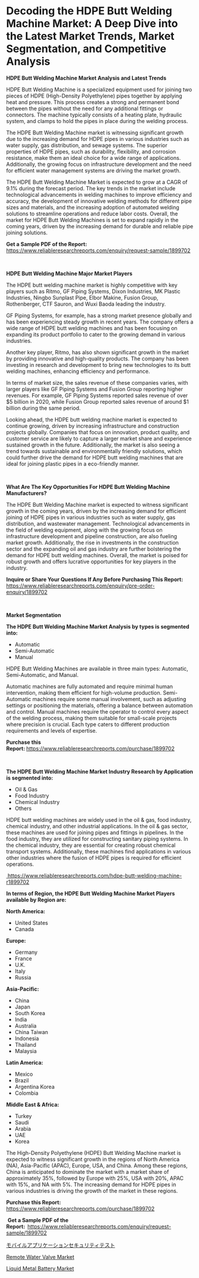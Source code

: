 <p><h1>Decoding the HDPE Butt Welding Machine Market: A Deep Dive into the Latest Market Trends, Market Segmentation, and Competitive Analysis</h1></p><p><strong>HDPE Butt Welding Machine Market Analysis and Latest Trends</strong></p>
<p><p>HDPE Butt Welding Machine is a specialized equipment used for joining two pieces of HDPE (High-Density Polyethylene) pipes together by applying heat and pressure. This process creates a strong and permanent bond between the pipes without the need for any additional fittings or connectors. The machine typically consists of a heating plate, hydraulic system, and clamps to hold the pipes in place during the welding process.</p><p>The HDPE Butt Welding Machine market is witnessing significant growth due to the increasing demand for HDPE pipes in various industries such as water supply, gas distribution, and sewage systems. The superior properties of HDPE pipes, such as durability, flexibility, and corrosion resistance, make them an ideal choice for a wide range of applications. Additionally, the growing focus on infrastructure development and the need for efficient water management systems are driving the market growth.</p><p>The HDPE Butt Welding Machine Market is expected to grow at a CAGR of 9.1% during the forecast period. The key trends in the market include technological advancements in welding machines to improve efficiency and accuracy, the development of innovative welding methods for different pipe sizes and materials, and the increasing adoption of automated welding solutions to streamline operations and reduce labor costs. Overall, the market for HDPE Butt Welding Machines is set to expand rapidly in the coming years, driven by the increasing demand for durable and reliable pipe joining solutions.</p></p>
<p><strong>Get a Sample PDF of the Report:&nbsp;</strong> <a href="https://www.reliableresearchreports.com/enquiry/request-sample/1899702">https://www.reliableresearchreports.com/enquiry/request-sample/1899702</a></p>
<p>&nbsp;</p>
<p><strong>HDPE Butt Welding Machine Major Market Players</strong></p>
<p><p>The HDPE butt welding machine market is highly competitive with key players such as Ritmo, GF Piping Systems, Dixon Industries, MK Plastic Industries, Ningbo Sunplast Pipe, Elbor Makine, Fusion Group, Rothenberger, CTF Sauron, and Wuxi Baoda leading the industry.</p><p>GF Piping Systems, for example, has a strong market presence globally and has been experiencing steady growth in recent years. The company offers a wide range of HDPE butt welding machines and has been focusing on expanding its product portfolio to cater to the growing demand in various industries.</p><p>Another key player, Ritmo, has also shown significant growth in the market by providing innovative and high-quality products. The company has been investing in research and development to bring new technologies to its butt welding machines, enhancing efficiency and performance.</p><p>In terms of market size, the sales revenue of these companies varies, with larger players like GF Piping Systems and Fusion Group reporting higher revenues. For example, GF Piping Systems reported sales revenue of over $5 billion in 2020, while Fusion Group reported sales revenue of around $1 billion during the same period.</p><p>Looking ahead, the HDPE butt welding machine market is expected to continue growing, driven by increasing infrastructure and construction projects globally. Companies that focus on innovation, product quality, and customer service are likely to capture a larger market share and experience sustained growth in the future. Additionally, the market is also seeing a trend towards sustainable and environmentally friendly solutions, which could further drive the demand for HDPE butt welding machines that are ideal for joining plastic pipes in a eco-friendly manner.</p></p>
<p>&nbsp;</p>
<p><strong>What Are The Key Opportunities For HDPE Butt Welding Machine Manufacturers?</strong></p>
<p><p>The HDPE Butt Welding Machine market is expected to witness significant growth in the coming years, driven by the increasing demand for efficient joining of HDPE pipes in various industries such as water supply, gas distribution, and wastewater management. Technological advancements in the field of welding equipment, along with the growing focus on infrastructure development and pipeline construction, are also fueling market growth. Additionally, the rise in investments in the construction sector and the expanding oil and gas industry are further bolstering the demand for HDPE butt welding machines. Overall, the market is poised for robust growth and offers lucrative opportunities for key players in the industry.</p></p>
<p><strong>Inquire or Share Your Questions If Any Before Purchasing This Report:</strong> <a href="https://www.reliableresearchreports.com/enquiry/pre-order-enquiry/1899702">https://www.reliableresearchreports.com/enquiry/pre-order-enquiry/1899702</a></p>
<p>&nbsp;</p>
<p><strong>Market Segmentation</strong></p>
<p><strong>The HDPE Butt Welding Machine Market Analysis by types is segmented into:</strong></p>
<p><ul><li>Automatic</li><li>Semi-Automatic</li><li>Manual</li></ul></p>
<p><p>HDPE Butt Welding Machines are available in three main types: Automatic, Semi-Automatic, and Manual. </p><p>Automatic machines are fully automated and require minimal human intervention, making them efficient for high-volume production. Semi-Automatic machines require some manual involvement, such as adjusting settings or positioning the materials, offering a balance between automation and control. Manual machines require the operator to control every aspect of the welding process, making them suitable for small-scale projects where precision is crucial. Each type caters to different production requirements and levels of expertise.</p></p>
<p><strong>Purchase this Report:&nbsp;</strong><a href="https://www.reliableresearchreports.com/purchase/1899702">https://www.reliableresearchreports.com/purchase/1899702</a></p>
<p>&nbsp;</p>
<p><strong>The HDPE Butt Welding Machine Market Industry Research by Application is segmented into:</strong></p>
<p><ul><li>Oil & Gas</li><li>Food Industry</li><li>Chemical Industry</li><li>Others</li></ul></p>
<p><p>HDPE butt welding machines are widely used in the oil & gas, food industry, chemical industry, and other industrial applications. In the oil & gas sector, these machines are used for joining pipes and fittings in pipelines. In the food industry, they are utilized for constructing sanitary piping systems. In the chemical industry, they are essential for creating robust chemical transport systems. Additionally, these machines find applications in various other industries where the fusion of HDPE pipes is required for efficient operations.</p></p>
<p><a href="https://www.reliableresearchreports.com/hdpe-butt-welding-machine-r1899702">&nbsp;https://www.reliableresearchreports.com/hdpe-butt-welding-machine-r1899702</a></p>
<p><strong>In terms of Region, the HDPE Butt Welding Machine Market Players available by Region are:</strong></p>
<p>
    <p> <strong> North America: </strong>
        <ul>
            <li>United States</li>
            <li>Canada</li>
        </ul>
        </p> 
    <p> <strong> Europe: </strong>
        <ul>
            <li>Germany</li>
            <li>France</li>
            <li>U.K.</li>
            <li>Italy</li>
            <li>Russia</li>
        </ul>
        </p> 
    <p> <strong> Asia-Pacific: </strong>
        <ul>
            <li>China</li>
            <li>Japan</li>
            <li>South Korea</li>
            <li>India</li>
            <li>Australia</li>
            <li>China Taiwan</li>
            <li>Indonesia</li>
            <li>Thailand</li>
            <li>Malaysia</li>
        </ul>
        </p> 
    <p> <strong> Latin America: </strong>
        <ul>
            <li>Mexico</li>
            <li>Brazil</li>
            <li>Argentina Korea</li>
            <li>Colombia</li>
        </ul>
        </p> 
    <p> <strong> Middle East & Africa: </strong>
        <ul>
            <li>Turkey</li>
            <li>Saudi</li>
            <li>Arabia</li>
            <li>UAE</li>
            <li>Korea</li>
        </ul>
    </p>
    </p>
<p><p>The High-Density Polyethylene (HDPE) Butt Welding Machine market is expected to witness significant growth in the regions of North America (NA), Asia-Pacific (APAC), Europe, USA, and China. Among these regions, China is anticipated to dominate the market with a market share of approximately 35%, followed by Europe with 25%, USA with 20%, APAC with 15%, and NA with 5%. The increasing demand for HDPE pipes in various industries is driving the growth of the market in these regions.</p></p>
<p><strong>Purchase this Report: </strong><a href="https://www.reliableresearchreports.com/purchase/1899702">https://www.reliableresearchreports.com/purchase/1899702</a></p>
<p>&nbsp;<strong>Get a Sample PDF of the Report:&nbsp;&nbsp;</strong><a href="https://www.reliableresearchreports.com/enquiry/request-sample/1899702">https://www.reliableresearchreports.com/enquiry/request-sample/1899702</a></p>
<p><strong></strong></p>
<p><p><a href="https://github.com/reliezer65/Market-Research-Report-List-2/blob/main/707477735928.md">モバイルアプリケーションセキュリティテスト</a></p><p><a href="https://view.publitas.com/reportprime-1/remote-water-valve-market-size-share-trends-analysis-report-by-product-intelligent-non-intelligent-and-segment-forecasts-2024-2031/">Remote Water Valve Market</a></p><p><a href="https://github.com/laurahalfhide/Market-Research-Report-List-1/blob/main/liquid-metal-battery-market.md">Liquid Metal Battery Market</a></p></p>